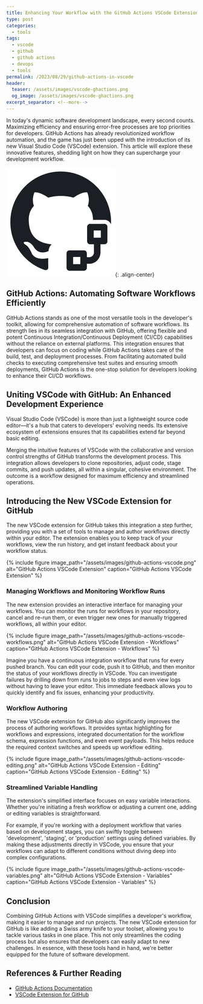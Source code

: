 ```yaml
---
title: Enhancing Your Workflow with the GitHub Actions VSCode Extension
type: post
categories:
  - tools
tags:
  - vscode
  - github
  - github actions
  - devops
  - tools
permalink: /2023/08/29/github-actions-in-vscode
header:
  teaser: /assets/images/vscode-ghactions.png
  og_image: /assets/images/vscode-ghactions.png
excerpt_separator: <!--more-->
---
```


In today's dynamic software development landscape, every second counts. Maximizing efficiency and ensuring error-free processes are top priorities for developers. GitHub Actions has already revolutionized workflow automation, and the game has just been upped with the introduction of its new Visual Studio Code (VSCode) extension. This article will explore these innovative features, shedding light on how they can supercharge your development workflow.

![GitHub Actions VSCode Extension](/assets/images/vscode-ghactions.png){: .align-center}

## GitHub Actions: Automating Software Workflows Efficiently

GitHub Actions stands as one of the most versatile tools in the developer's toolkit, allowing for comprehensive automation of software workflows. Its strength lies in its seamless integration with GitHub, offering flexible and potent Continuous Integration/Continuous Deployment (CI/CD) capabilities without the reliance on external platforms. This integration ensures that developers can focus on coding while GitHub Actions takes care of the build, test, and deployment processes. From facilitating automated build checks to executing comprehensive test suites and ensuring smooth deployments, GitHub Actions is the one-stop solution for developers looking to enhance their CI/CD workflows.

## Uniting VSCode with GitHub: An Enhanced Development Experience

Visual Studio Code (VSCode) is more than just a lightweight source code editor—it's a hub that caters to developers' evolving needs. Its extensive ecosystem of extensions ensures that its capabilities extend far beyond basic editing.

Merging the intuitive features of VSCode with the collaborative and version control strengths of GitHub transforms the development process. This integration allows developers to clone repositories, adjust code, stage commits, and push updates, all within a singular, cohesive environment. The outcome is a workflow designed for maximum efficiency and streamlined operations.

## Introducing the New VSCode Extension for GitHub

The new VSCode extension for GitHub takes this integration a step further, providing you with a set of tools to manage and author workflows directly within your editor. The extension enables you to keep track of your workflows, view the run history, and get instant feedback about your workflow status.

{% include figure image_path="/assets/images/github-actions-vscode.png" alt="GitHub Actions VSCode Extension" caption="GitHub Actions VSCode Extension" %}

### Managing Workflows and Monitoring Workflow Runs

The new extension provides an interactive interface for managing your workflows. You can monitor the runs for workflows in your repository, cancel and re-run them, or even trigger new ones for manually triggered workflows, all within your editor.

{% include figure image_path="/assets/images/github-actions-vscode-workflows.png" alt="GitHub Actions VSCode Extension - Workflows" caption="GitHub Actions VSCode Extension - Workflows" %}

Imagine you have a continuous integration workflow that runs for every pushed branch. You can edit your code, push it to GitHub, and then monitor the status of your workflows directly in VSCode. You can investigate failures by drilling down from runs to jobs to steps and even view logs without having to leave your editor. This immediate feedback allows you to quickly identify and fix issues, enhancing your productivity.

### Workflow Authoring

The new VSCode extension for GitHub also significantly improves the process of authoring workflows. It provides syntax highlighting for workflows and expressions, integrated documentation for the workflow schema, expression functions, and even event payloads. This helps reduce the required context switches and speeds up workflow editing.

{% include figure image_path="/assets/images/github-actions-vscode-editing.png" alt="GitHub Actions VSCode Extension - Editing" caption="GitHub Actions VSCode Extension - Editing" %}

### Streamlined Variable Handling

The extension's simplified interface focuses on easy variable interactions. Whether you're initiating a fresh workflow or adjusting a current one, adding or editing variables is straightforward.

For example, if you're working with a deployment workflow that varies based on development stages, you can swiftly toggle between 'development', 'staging', or 'production' settings using defined variables. By making these adjustments directly in VSCode, you ensure that your workflows can adapt to different conditions without diving deep into complex configurations.

{% include figure image_path="/assets/images/github-actions-vscode-variables.png" alt="GitHub Actions VSCode Extension - Variables" caption="GitHub Actions VSCode Extension - Variables" %}

## Conclusion

Combining GitHub Actions with VSCode simplifies a developer's workflow, making it easier to manage and run projects. The new VSCode extension for GitHub is like adding a Swiss army knife to your toolset, allowing you to tackle various tasks in one place. This not only streamlines the coding process but also ensures that developers can easily adapt to new challenges. In essence, with these tools hand in hand, we're better equipped for the future of software development.

## References & Further Reading

- [GitHub Actions Documentation](https://docs.github.com/en/actions)
- [VSCode Extension for GitHub](https://marketplace.visualstudio.com/items?itemName=github.vscode-github-actions)
